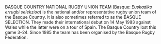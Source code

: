 BASQUE COUNTRY NATIONAL RUGBY UNION TEAM (Basque: _Euskadiko errugbi selekzioa_) is the national and/or representative rugby union team of the Basque Country. It is also sometimes referred to as the BASQUE SELECTION. They made their international debut on 14 May 1983 against Wales while the latter were on a tour of Spain. The Basque Country lost this game 3–24. Since 1985 the team has been organised by the Basque Rugby Federation.
